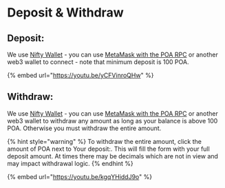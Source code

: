 # Deposit & Withdraw

## Deposit:

We use [Nifty Wallet](https://chrome.google.com/webstore/detail/nifty-wallet/jbdaocneiiinmjbjlgalhcelgbejmnid) - you can use [MetaMask with the POA RPC](../wallets/metamask.md#poa-core) or another web3 wallet to connect - note that minimum deposit is 100 POA.

{% embed url="https://youtu.be/yCFVinroQHw" %}

## Withdraw:

We use [Nifty Wallet](https://chrome.google.com/webstore/detail/nifty-wallet/jbdaocneiiinmjbjlgalhcelgbejmnid) - you can use [MetaMask with the POA RPC](../wallets/metamask.md#poa-core)  or another web3 wallet to withdraw any amount as long as your balance is above 100 POA. Otherwise you must withdraw the entire amount. 

{% hint style="warning" %}
To withdraw the entire amount, click the amount of POA next to Your deposit:. This will fill the form with your full deposit amount. At times there may be decimals which are not in view and may impact withdrawal logic.
{% endhint %}

{% embed url="https://youtu.be/kgqYHiddJ9o" %}

